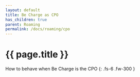 ```yaml
---
layout: default
title: Be Charge as CPO
has_children: true
parent: Roaming
permalink: /docs/roaming/cpo
---
```


# {{ page.title }}

How to behave when Be Charge is the CPO
{: .fs-6 .fw-300 }